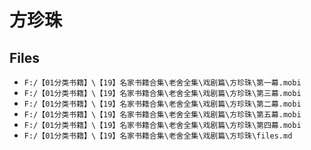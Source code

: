 # 方珍珠

## Files

- `F:/【01分类书籍】\【19】名家书籍合集\老舍全集\戏剧篇\方珍珠\第一幕.mobi`
- `F:/【01分类书籍】\【19】名家书籍合集\老舍全集\戏剧篇\方珍珠\第三幕.mobi`
- `F:/【01分类书籍】\【19】名家书籍合集\老舍全集\戏剧篇\方珍珠\第二幕.mobi`
- `F:/【01分类书籍】\【19】名家书籍合集\老舍全集\戏剧篇\方珍珠\第五幕.mobi`
- `F:/【01分类书籍】\【19】名家书籍合集\老舍全集\戏剧篇\方珍珠\第四幕.mobi`
- `F:/【01分类书籍】\【19】名家书籍合集\老舍全集\戏剧篇\方珍珠\files.md`
